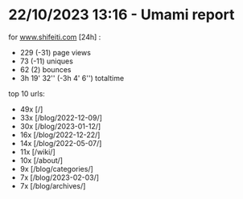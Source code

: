# 22/10/2023 13:16 - Umami report
for www.shifeiti.com [24h] :

 - 229 (-31) page views
 - 73 (-11) uniques
 - 62 (2) bounces
 - 3h 19' 32'' (-3h 4' 6'') totaltime


top 10 urls:
 - 49x [/]
 - 33x [/blog/2022-12-09/]
 - 30x [/blog/2023-01-12/]
 - 16x [/blog/2022-12-22/]
 - 14x [/blog/2022-05-07/]
 - 11x [/wiki/]
 - 10x [/about/]
 - 9x [/blog/categories/]
 - 7x [/blog/2023-02-03/]
 - 7x [/blog/archives/]


